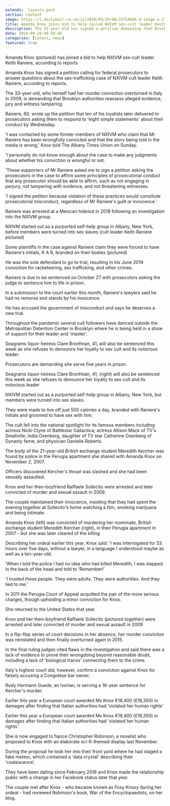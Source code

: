 ```yaml
---
extends: _layouts.post
section: content
image: https://i.dailymail.co.uk/1s/2020/09/29/08/33754046-0-image-a-23_1601365182595.jpg 
title: Amanda Knox joins bid to help jailed NXIVM sex-cult leader Keith Raniere 
description: The 33-year-old has signed a petition demanding that Brooklyn authorities reassess alleged evidence, jury and witness tampering in the case of NXIVM cult leader Keith Raniere. 
date: 2020-09-29-09-50-46 
categories: [latest, news] 
featured: true 
--- 
```

Amanda Knox (pictured) has joined a bid to help NXIVM sex-cult leader Keith Raniere, according to reports

Amanda Knox has signed a petition calling for federal prosecutors to answer questions about the sex-trafficking case of NXIVM cult leader Keith Raniere, according to reports.

The 33-year-old, who herself had her murder conviction overturned in Italy in 2009, is demanding that Brooklyn authorities reassess alleged evidence, jury and witness tampering.

Raniere, 60, wrote up the petition that ten of his loyalists later delivered to prosecutors asking them to respond to 'eight simple statements' about their conduct by Wednesday.

'I was contacted by some former members of NXIVM who claim that Mr Raniere has been wrongfully convicted and that the story being told in the media is wrong,' Knox told The Albany Times Union on Sunday.

'I personally do not know enough about the case to make any judgments about whether his conviction is wrongful or not.

'These supporters of Mr Raniere asked me to sign a petition asking the prosecutors in the case to affirm some principles of prosecutorial conduct that any prosecutor should be able to affirm, such as not engaging in perjury, not tampering with evidence, and not threatening witnesses.

'I signed the petition because violation of these practices would constitute prosecutorial misconduct, regardless of Mr Raniere's guilt or innocence.' 

Raniere was arrested at a Mexican hideout in 2018 following an investigation into the NXIVM group.  

NXIVM started out as a purported self-help group in Albany, New York, before members were turned into sex slaves (cult leader Keith Raniere pictured)

Some plaintiffs in the case against Raniere claim they were forced to have Raniere's initials, K A R, branded on their bodies (pictured)

He was the sole defendant to go to trial, resulting in his June 2019 conviction for racketeering, sex trafficking, and other crimes. 

Raniere is due to be sentenced on October 27 with prosecutors asking the judge to sentence him to life in prison.

In a submission to the court earlier this month, Raniere's lawyers said he had no remorse and stands by his innocence. 

He has accused the government of misconduct and says he deserves a new trial. 

Throughout the pandemic several cult followers have danced outside the Metropolitan Detention Center in Brooklyn where he is being held in a show of support for their leader and 'master'.

Seagrams liquor heiress Clare Bronfman, 41, will also be sentenced this week as she refuses to denounce her loyalty to sex cult and its notorious leader. 

Prosecutors are demanding she serve five years in prison. 

Seagrams liquor heiress Clare Bronfman, 41, (right) will also be sentenced this week as she refuses to denounce her loyalty to sex cult and its notorious leader 

NXIVM started out as a purported self-help group in Albany, New York, but members were turned into sex slaves.

They were made to live off just 500 calories a day, branded with Raniere's initials and groomed to have sex with him. 

The cult fell into the national spotlight for its famous members including actress Nicki Clyne of Battlestar Gallactica; actress Allison Mack of TV's Smallville; India Oxenberg, daughter of TV star Catherine Oxenberg of Dynasty fame; and physician Danielle Roberts.

The body of the 21-year-old British exchange student Meredith Kercher was found by police in the Perugia apartment she shared with Amanda Knox on November 2, 2007.

Officers discovered Kercher's throat was slashed and she had been sexually assaulted.

Knox and her then-boyfriend Raffaele Sollecito were arrested and later convicted of murder and sexual assault in 2009.

The couple maintained their innocence, insisting that they had spent the evening together at Sollecito's home watching a film, smoking marijuana and being intimate.

Amanda Knox (left) was convicted of murdering her roommate, British exchange student Meredith Kercher (right), in their Perugia apartment in 2007 - but she was later cleared of the killing

Describing her ordeal earlier this year, Knox said: 'I was interrogated for 53 hours over five days, without a lawyer, in a language I understood maybe as well as a ten-year-old.

'When I told the police I had no idea who had killed Meredith, I was slapped in the back of the head and told to 'Remember!'

'I trusted these people. They were adults. They were authorities. And they lied to me.'

In 2011 the Perugia Court of Appeal acquitted the pair of the more serious charges, though upholding a minor conviction for Knox.

She returned to the United States that year.

Knox and her then-boyfriend Raffaele Sollecito (pictured together) were arrested and later convicted of murder and sexual assault in 2009

In a flip-flop series of court decisions in her absence, her murder conviction was reinstated and then finally overturned again in 2015.

In the final ruling judges cited flaws in the investigation and said there was a lack of evidence to prove their wrongdoing beyond reasonable doubt, including a lack of 'biological traces' connecting them to the crime.  

Italy's highest court did, however, confirm a conviction against Knox for falsely accusing a Congolese bar owner. 

Rudy Hermann Guede, an Ivorian, is serving a 16-year sentence for Kercher's murder. 

Earlier this year a European court awarded Ms Knox €18,400 (£16,350) in damages after finding that Italian authorities had 'violated her human rights' 

Earlier this year a European court awarded Ms Knox €18,400 (£16,350) in damages after finding that Italian authorities had 'violated her human rights'.  

She is now engaged to fiancé Christopher Robinson, a novelist who proposed to Knox with an elaborate sci-fi-themed display last November. 

During the proposal he took her into their front yard where he had staged a fake meteor, which contained a 'data crystal' describing their 'coalescence'. 

They have been dating since February 2016 and Knox made the relationship public with a change in her Facebook status later that year.  

The couple met after Knox - who became known as Foxy Knoxy during her ordeal - had reviewed Robinson's book, War of the Encyclopaedists, on her blog.   

